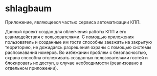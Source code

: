 # shlagbaum

Приложение, являющееся частью сервиса автоматизации КПП.

Данный проект создан для облегчения работы КПП и его взаимодействия с пользователями. С помощью приложения пользователь и созданные им гости способны заезжать на закрытую территорию, не дожидаясь разрешения охраны с помощью системы распознавания номеров. Во избежании проблем с безопасностью, охрана способна отслеживать созданных пользователями гостей и блокировать их доступ, в случае необходимости (реализовано в отдельном приложении).
